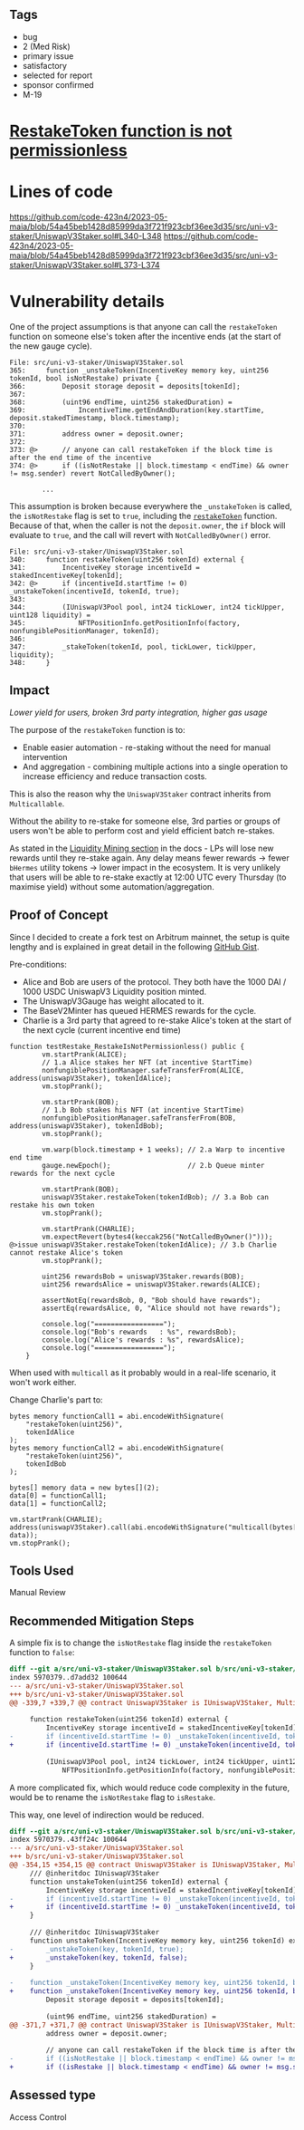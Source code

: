 ## Tags

- bug
- 2 (Med Risk)
- primary issue
- satisfactory
- selected for report
- sponsor confirmed
- M-19

# [RestakeToken function is not permissionless](https://github.com/code-423n4/2023-05-maia-findings/issues/534) 

# Lines of code

https://github.com/code-423n4/2023-05-maia/blob/54a45beb1428d85999da3f721f923cbf36ee3d35/src/uni-v3-staker/UniswapV3Staker.sol#L340-L348
https://github.com/code-423n4/2023-05-maia/blob/54a45beb1428d85999da3f721f923cbf36ee3d35/src/uni-v3-staker/UniswapV3Staker.sol#L373-L374


# Vulnerability details

One of the project assumptions is that anyone can call the `restakeToken` function on someone else's token after the incentive ends (at the start of the new gauge cycle). 

```solidity
File: src/uni-v3-staker/UniswapV3Staker.sol
365:     function _unstakeToken(IncentiveKey memory key, uint256 tokenId, bool isNotRestake) private {
366:         Deposit storage deposit = deposits[tokenId];
367: 
368:         (uint96 endTime, uint256 stakedDuration) =
369:             IncentiveTime.getEndAndDuration(key.startTime, deposit.stakedTimestamp, block.timestamp);
370: 
371:         address owner = deposit.owner;
372: 
373: @>      // anyone can call restakeToken if the block time is after the end time of the incentive
374: @>      if ((isNotRestake || block.timestamp < endTime) && owner != msg.sender) revert NotCalledByOwner();
		
		...
```

This assumption is broken because everywhere the `_unstakeToken` is called, the `isNotRestake` flag is set to `true`, including the [`restakeToken`](https://github.com/code-423n4/2023-05-maia/blob/54a45beb1428d85999da3f721f923cbf36ee3d35/src/uni-v3-staker/UniswapV3Staker.sol#L342) function. Because of that, when the caller is not the `deposit.owner`, the `if` block will evaluate to `true`, and the call will revert with `NotCalledByOwner()` error.

```solidity
File: src/uni-v3-staker/UniswapV3Staker.sol
340:     function restakeToken(uint256 tokenId) external {
341:         IncentiveKey storage incentiveId = stakedIncentiveKey[tokenId];
342: @>      if (incentiveId.startTime != 0) _unstakeToken(incentiveId, tokenId, true);
343: 
344:         (IUniswapV3Pool pool, int24 tickLower, int24 tickUpper, uint128 liquidity) =
345:             NFTPositionInfo.getPositionInfo(factory, nonfungiblePositionManager, tokenId);
346: 
347:         _stakeToken(tokenId, pool, tickLower, tickUpper, liquidity);
348:     }
```

## Impact

*Lower yield for users, broken 3rd party integration, higher gas usage*

The purpose of the `restakeToken` function is to: 
- Enable easier automation - re-staking without the need for manual intervention 
- And aggregation - combining multiple actions into a single operation to increase efficiency and reduce transaction costs. 

This is also the reason why the `UniswapV3Staker` contract inherits from `Multicallable`.

Without the ability to re-stake for someone else, 3rd parties or groups of users won't be able to perform cost and yield efficient batch re-stakes. 

As stated in the [Liquidity Mining section](https://v2-docs.maiadao.io/protocols/Hermes/overview/gauges/uni-v3#liquidity-mining) in the docs - LPs will lose new rewards until they re-stake again. Any delay means fewer rewards -> fewer `bHermes` utility tokens -> lower impact in the ecosystem. It is very unlikely that users will be able to re-stake exactly at 12:00 UTC every Thursday (to maximise yield) without some automation/aggregation.

## Proof of Concept

Since I decided to create a fork test on Arbitrum mainnet, the setup is quite lengthy and is explained in great detail in the following [GitHub Gist](https://gist.github.com/ChmielewskiKamil/8261acbbed37b84d176938aa398f19bd).

Pre-conditions:
- Alice and Bob are users of the protocol. They both have the 1000 DAI / 1000 USDC UniswapV3 Liquidity position minted. 
- The UniswapV3Gauge has weight allocated to it. 
- The BaseV2Minter has queued HERMES rewards for the cycle. 
- Charlie is a 3rd party that agreed to re-stake Alice's token at the start of the next cycle (current incentive end time)

```solidity
function testRestake_RestakeIsNotPermissionless() public {
        vm.startPrank(ALICE);
        // 1.a Alice stakes her NFT (at incentive StartTime)
        nonfungiblePositionManager.safeTransferFrom(ALICE, address(uniswapV3Staker), tokenIdAlice);
        vm.stopPrank();

        vm.startPrank(BOB);
        // 1.b Bob stakes his NFT (at incentive StartTime)
        nonfungiblePositionManager.safeTransferFrom(BOB, address(uniswapV3Staker), tokenIdBob);
        vm.stopPrank();

        vm.warp(block.timestamp + 1 weeks); // 2.a Warp to incentive end time
        gauge.newEpoch();                   // 2.b Queue minter rewards for the next cycle

        vm.startPrank(BOB);
        uniswapV3Staker.restakeToken(tokenIdBob); // 3.a Bob can restake his own token
        vm.stopPrank();

        vm.startPrank(CHARLIE);
        vm.expectRevert(bytes4(keccak256("NotCalledByOwner()")));
@>issue uniswapV3Staker.restakeToken(tokenIdAlice); // 3.b Charlie cannot restake Alice's token
        vm.stopPrank();

        uint256 rewardsBob = uniswapV3Staker.rewards(BOB);
        uint256 rewardsAlice = uniswapV3Staker.rewards(ALICE);

        assertNotEq(rewardsBob, 0, "Bob should have rewards");
        assertEq(rewardsAlice, 0, "Alice should not have rewards");

        console.log("=================");
        console.log("Bob's rewards   : %s", rewardsBob);
        console.log("Alice's rewards : %s", rewardsAlice);
        console.log("=================");
    }
```

When used with `multicall` as it probably would in a real-life scenario, it won't work either. 

Change Charlie's part to:

```solidity
bytes memory functionCall1 = abi.encodeWithSignature(
	"restakeToken(uint256)",
	tokenIdAlice
);
bytes memory functionCall2 = abi.encodeWithSignature(
	"restakeToken(uint256)",
	tokenIdBob
);

bytes[] memory data = new bytes[](2);
data[0] = functionCall1;
data[1] = functionCall2;

vm.startPrank(CHARLIE);
address(uniswapV3Staker).call(abi.encodeWithSignature("multicall(bytes[])", data));
vm.stopPrank();
```

## Tools Used

Manual Review

## Recommended Mitigation Steps

A simple fix is to change the `isNotRestake` flag inside the `restakeToken` function to `false`:

```diff
diff --git a/src/uni-v3-staker/UniswapV3Staker.sol b/src/uni-v3-staker/UniswapV3Staker.sol
index 5970379..d7add32 100644
--- a/src/uni-v3-staker/UniswapV3Staker.sol
+++ b/src/uni-v3-staker/UniswapV3Staker.sol
@@ -339,7 +339,7 @@ contract UniswapV3Staker is IUniswapV3Staker, Multicallable {
 
     function restakeToken(uint256 tokenId) external {
         IncentiveKey storage incentiveId = stakedIncentiveKey[tokenId];
-        if (incentiveId.startTime != 0) _unstakeToken(incentiveId, tokenId, true);
+        if (incentiveId.startTime != 0) _unstakeToken(incentiveId, tokenId, false);
 
         (IUniswapV3Pool pool, int24 tickLower, int24 tickUpper, uint128 liquidity) =
             NFTPositionInfo.getPositionInfo(factory, nonfungiblePositionManager, tokenId);
```

A more complicated fix, which would reduce code complexity in the future, would be to rename the `isNotRestake` flag to `isRestake`.

This way, one level of indirection would be reduced.

```diff
diff --git a/src/uni-v3-staker/UniswapV3Staker.sol b/src/uni-v3-staker/UniswapV3Staker.sol
index 5970379..43ff24c 100644
--- a/src/uni-v3-staker/UniswapV3Staker.sol
+++ b/src/uni-v3-staker/UniswapV3Staker.sol
@@ -354,15 +354,15 @@ contract UniswapV3Staker is IUniswapV3Staker, Multicallable {
     /// @inheritdoc IUniswapV3Staker
     function unstakeToken(uint256 tokenId) external {
         IncentiveKey storage incentiveId = stakedIncentiveKey[tokenId];
-        if (incentiveId.startTime != 0) _unstakeToken(incentiveId, tokenId, true);
+        if (incentiveId.startTime != 0) _unstakeToken(incentiveId, tokenId, false);
     }
 
     /// @inheritdoc IUniswapV3Staker
     function unstakeToken(IncentiveKey memory key, uint256 tokenId) external {
-        _unstakeToken(key, tokenId, true);
+        _unstakeToken(key, tokenId, false);
     }
 
-    function _unstakeToken(IncentiveKey memory key, uint256 tokenId, bool isNotRestake) private {
+    function _unstakeToken(IncentiveKey memory key, uint256 tokenId, bool isRestake) private {
         Deposit storage deposit = deposits[tokenId];
 
         (uint96 endTime, uint256 stakedDuration) =
@@ -371,7 +371,7 @@ contract UniswapV3Staker is IUniswapV3Staker, Multicallable {
         address owner = deposit.owner;
 
         // anyone can call restakeToken if the block time is after the end time of the incentive
-        if ((isNotRestake || block.timestamp < endTime) && owner != msg.sender) revert NotCalledByOwner();
+        if ((isRestake || block.timestamp < endTime) && owner != msg.sender) revert NotCalledByOwner();
```


## Assessed type

Access Control